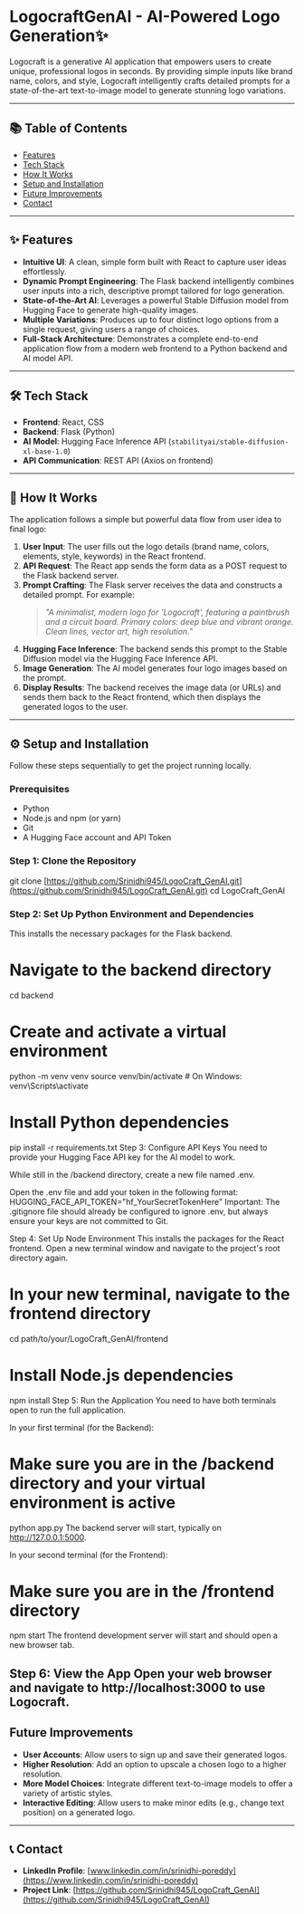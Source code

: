 # LogocraftGenAI - AI-Powered Logo Generation✨

Logocraft is a generative AI application that empowers users to create unique, professional logos in seconds. By providing simple inputs like brand name, colors, and style, Logocraft intelligently crafts detailed prompts for a state-of-the-art text-to-image model to generate stunning logo variations.

---

## 📚 Table of Contents

* [Features](#-features)
* [Tech Stack](#-tech-stack)
* [How It Works](#-how-it-works)
* [Setup and Installation](#-setup-and-installation)
* [Future Improvements](#-future-improvements)
* [Contact](#-contact)

---

## ✨ Features

* **Intuitive UI**: A clean, simple form built with React to capture user ideas effortlessly.
* **Dynamic Prompt Engineering**: The Flask backend intelligently combines user inputs into a rich, descriptive prompt tailored for logo generation.
* **State-of-the-Art AI**: Leverages a powerful Stable Diffusion model from Hugging Face to generate high-quality images.
* **Multiple Variations**: Produces up to four distinct logo options from a single request, giving users a range of choices.
* **Full-Stack Architecture**: Demonstrates a complete end-to-end application flow from a modern web frontend to a Python backend and AI model API.

---

## 🛠️ Tech Stack

* **Frontend**: React, CSS
* **Backend**: Flask (Python)
* **AI Model**: Hugging Face Inference API (`stabilityai/stable-diffusion-xl-base-1.0`)
* **API Communication**: REST API (Axios on frontend)

---

## 🌊 How It Works

The application follows a simple but powerful data flow from user idea to final logo:

1.  **User Input**: The user fills out the logo details (brand name, colors, elements, style, keywords) in the React frontend.
2.  **API Request**: The React app sends the form data as a POST request to the Flask backend server.
3.  **Prompt Crafting**: The Flask server receives the data and constructs a detailed prompt. For example:
    > *"A minimalist, modern logo for 'Logocraft', featuring a paintbrush and a circuit board. Primary colors: deep blue and vibrant orange. Clean lines, vector art, high resolution."*
4.  **Hugging Face Inference**: The backend sends this prompt to the Stable Diffusion model via the Hugging Face Inference API.
5.  **Image Generation**: The AI model generates four logo images based on the prompt.
6.  **Display Results**: The backend receives the image data (or URLs) and sends them back to the React frontend, which then displays the generated logos to the user.

---

## ⚙️ Setup and Installation

Follow these steps sequentially to get the project running locally.

### Prerequisites
* Python
* Node.js and npm (or yarn)
* Git
* A Hugging Face account and API Token

### Step 1: Clone the Repository

git clone [https://github.com/Srinidhi945/LogoCraft_GenAI.git](https://github.com/Srinidhi945/LogoCraft_GenAI.git)
cd LogoCraft_GenAI

### Step 2: Set Up Python Environment and Dependencies
This installs the necessary packages for the Flask backend.

# Navigate to the backend directory
cd backend

# Create and activate a virtual environment
python -m venv venv
source venv/bin/activate  # On Windows: venv\Scripts\activate

# Install Python dependencies
pip install -r requirements.txt
Step 3: Configure API Keys
You need to provide your Hugging Face API key for the AI model to work.

While still in the /backend directory, create a new file named .env.

Open the .env file and add your token in the following format:
HUGGING_FACE_API_TOKEN="hf_YourSecretTokenHere"
Important: The .gitignore file should already be configured to ignore .env, but always ensure your keys are not committed to Git.

Step 4: Set Up Node Environment
This installs the packages for the React frontend. Open a new terminal window and navigate to the project's root directory again.
# In your new terminal, navigate to the frontend directory
cd path/to/your/LogoCraft_GenAI/frontend

# Install Node.js dependencies
npm install
Step 5: Run the Application
You need to have both terminals open to run the full application.

In your first terminal (for the Backend):
# Make sure you are in the /backend directory and your virtual environment is active
python app.py
The backend server will start, typically on http://127.0.0.1:5000.

In your second terminal (for the Frontend):
# Make sure you are in the /frontend directory
npm start
The frontend development server will start and should open a new browser tab.

Step 6: View the App
Open your web browser and navigate to http://localhost:3000 to use Logocraft.
---

## Future Improvements

* **User Accounts**: Allow users to sign up and save their generated logos.
* **Higher Resolution**: Add an option to upscale a chosen logo to a higher resolution.
* **More Model Choices**: Integrate different text-to-image models to offer a variety of artistic styles.
* **Interactive Editing**: Allow users to make minor edits (e.g., change text position) on a generated logo.

---

## 📞 Contact

* **LinkedIn Profile**: [www.linkedin.com/in/srinidhi-poreddy](https://www.linkedin.com/in/srinidhi-poreddy)
* **Project Link**: [https://github.com/Srinidhi945/LogoCraft_GenAI](https://github.com/Srinidhi945/LogoCraft_GenAI)

